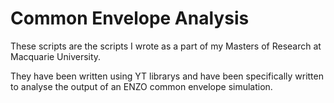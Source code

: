 # Common Envelope Analysis
These scripts are the scripts I wrote as a part of my 
Masters of Research at Macquarie University. 

They have been written using YT librarys and have been 
specifically written to analyse the output of an ENZO 
common envelope simulation.
